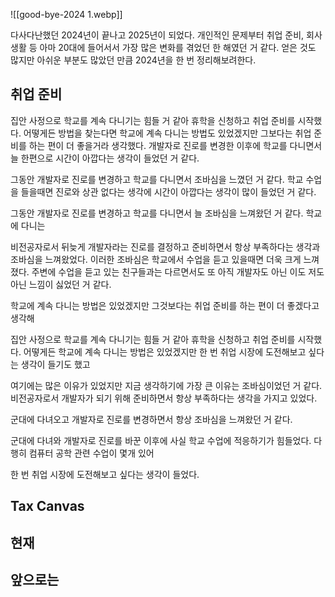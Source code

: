 
![[good-bye-2024 1.webp]]

다사다난했던 2024년이 끝나고 2025년이 되었다. 개인적인 문제부터 취업 준비, 회사 생활 등 아마 20대에 들어서서 가장 많은 변화를 겪었던 한 해였던 거 같다. 얻은 것도 많지만 아쉬운 부분도 많았던 만큼 2024년을 한 번 정리해보려한다.


## 취업 준비
집안 사정으로 학교를 계속 다니기는 힘들 거 같아 휴학을 신청하고 취업 준비를 시작했다. 어떻게든 방법을 찾는다면 학교에 계속 다니는 방법도 있었겠지만 그보다는 취업 준비를 하는 편이 더 좋을거라 생각했다. 개발자로 진로를 변경한 이후에 학교를 다니면서 늘 한편으로 시간이 아깝다는 생각이 들었던 거 같다.
































그동안 개발자로 진로를 변경하고 학교를 다니면서 조바심을 느꼈던 거 같다. 학교 수업을 들을때면 진로와 상관 없다는 생각에 시간이 아깝다는 생각이 많이 들었던 거 같다.

그동안 개발자로 진로를 변경하고 학교를 다니면서 늘 조바심을 느껴왔던 거 같다. 학교에 다니는

비전공자로서 뒤늦게 개발자라는 진로를 결정하고 준비하면서 항상 부족하다는 생각과 조바심을 느껴왔었다. 이러한 조바심은 학교에서 수업을 듣고 있을때면 더욱 크게 느껴졌다. 주변에 수업을 듣고 있는 친구들과는 다르면서도 또 아직 개발자도 아닌 이도 저도 아닌 느낌이 싫었던 거 같다.



학교에 계속 다니는 방법은 있었겠지만 그것보다는 취업 준비를 하는 편이 더 좋겠다고 생각해



집안 사정으로 학교를 계속 다니기는 힘들 거 같아 휴학을 신청하고 취업 준비를 시작했다. 어떻게든 학교에 계속 다니는 방법은 있었겠지만 한 번 취업 시장에 도전해보고 싶다는 생각이 들기도 했고 

여기에는 많은 이유가 있었지만 지금 생각하기에 가장 큰 이유는 조바심이었던 거 같다. 비전공자로서 개발자가 되기 위해 준비하면서 항상 부족하다는 생각을 가지고 있었다. 

군대에 다녀오고 개발자로 진로를 변경하면서 항상 조바심을 느껴왔던 거 같다.

군대에 다녀와 개발자로 진로를 바꾼 이후에 사실 학교 수업에 적응하기가 힘들었다. 다행히 컴퓨터 공학 관련 수업이 몇개 있어 

한 번 취업 시장에 도전해보고 싶다는 생각이 들었다. 


## Tax Canvas

## 현재

## 앞으로는 
